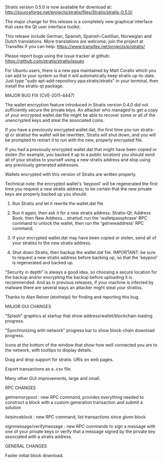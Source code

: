 Stratis version 0.5.0 is now available for download at:
http://sourceforge.net/projects/stratis/files/Stratis/stratis-0.5.0/

The major change for this release is a completely new graphical interface that uses the Qt user interface toolkit.

This release include German, Spanish, Spanish-Castilian, Norwegian and Dutch translations. More translations are welcome; join the project at Transifex if you can help:
https://www.transifex.net/projects/p/stratis/

Please report bugs using the issue tracker at github:
https://github.com/stratis/stratis/issues

For Ubuntu users, there is a new ppa maintained by Matt Corallo which you can add to your system so that it will automatically keep stratis up-to-date.  Just type "sudo apt-add-repository ppa:stratis/stratis" in your terminal, then install the stratis-qt package.

MAJOR BUG FIX  (CVE-2011-4447)

The wallet encryption feature introduced in Stratis version 0.4.0 did not sufficiently secure the private keys. An attacker who
managed to get a copy of your encrypted wallet.dat file might be able to recover some or all of the unencrypted keys and steal the
associated coins.

If you have a previously encrypted wallet.dat, the first time you run stratis-qt or stratisd the wallet will be rewritten, Stratis will
shut down, and you will be prompted to restart it to run with the new, properly encrypted file.

If you had a previously encrypted wallet.dat that might have been copied or stolen (for example, you backed it up to a public
location) you should send all of your stratiss to yourself using a new stratis address and stop using any previously generated addresses.

Wallets encrypted with this version of Stratis are written properly.

Technical note: the encrypted wallet's 'keypool' will be regenerated the first time you request a new stratis address; to be certain that the
new private keys are properly backed up you should:

1. Run Stratis and let it rewrite the wallet.dat file

2. Run it again, then ask it for a new stratis address.
Stratis-Qt: Address Book, then New Address...
stratisd: run the 'walletpassphrase' RPC command to unlock the wallet,  then run the 'getnewaddress' RPC command.

3. If your encrypted wallet.dat may have been copied or stolen, send  all of your stratiss to the new stratis address.

4. Shut down Stratis, then backup the wallet.dat file.
IMPORTANT: be sure to request a new stratis address before backing up, so that the 'keypool' is regenerated and backed up.

"Security in depth" is always a good idea, so choosing a secure location for the backup and/or encrypting the backup before uploading it is recommended. And as in previous releases, if your machine is infected by malware there are several ways an attacker might steal your stratiss.

Thanks to Alan Reiner (etotheipi) for finding and reporting this bug.

MAJOR GUI CHANGES

"Splash" graphics at startup that show address/wallet/blockchain loading progress.

"Synchronizing with network" progress bar to show block-chain download progress.

Icons at the bottom of the window that show how well connected you are to the network, with tooltips to display details.

Drag and drop support for stratis: URIs on web pages.

Export transactions as a .csv file.

Many other GUI improvements, large and small.

RPC CHANGES

getmemorypool : new RPC command, provides everything needed to construct a block with a custom generation transaction and submit a solution

listsinceblock : new RPC command, list transactions since given block

signmessage/verifymessage : new RPC commands to sign a message with one of your private keys or verify that a message signed by the private key associated with a stratis address.

GENERAL CHANGES

Faster initial block download.
